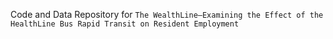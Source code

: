Code and Data Repository for `The WealthLine—Examining the Effect of the HealthLine Bus Rapid Transit on Resident Employment`
